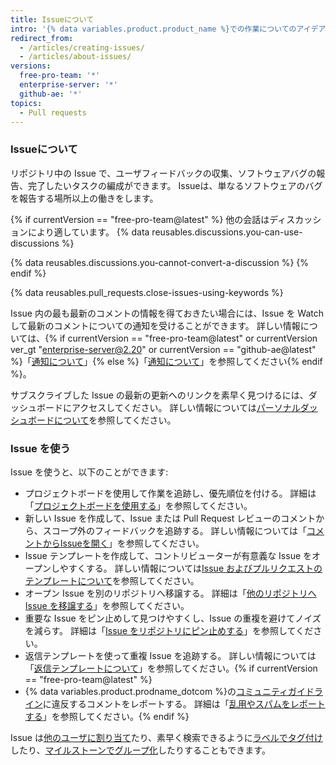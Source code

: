 ```yaml
---
title: Issueについて
intro: '{% data variables.product.product_name %}での作業についてのアイデア、拡張、タスク、バグの追跡にIssueを使ってください。'
redirect_from:
  - /articles/creating-issues/
  - /articles/about-issues/
versions:
  free-pro-team: '*'
  enterprise-server: '*'
  github-ae: '*'
topics:
  - Pull requests
---
```


### Issueについて

リポジトリ中の Issue で、ユーザフィードバックの収集、ソフトウェアバグの報告、完了したいタスクの編成ができます。 Issueは、単なるソフトウェアのバグを報告する場所以上の働きをします。

{% if currentVersion == "free-pro-team@latest" %}
他の会話はディスカッションにより適しています。 {% data reusables.discussions.you-can-use-discussions %}

{% data reusables.discussions.you-cannot-convert-a-discussion %}
{% endif %}

{% data reusables.pull_requests.close-issues-using-keywords %}

Issue 内の最も最新のコメントの情報を得ておきたい場合には、Issue を Watch して最新のコメントについての通知を受けることができます。 詳しい情報については、{% if currentVersion == "free-pro-team@latest" or currentVersion ver_gt "enterprise-server@2.20" or currentVersion == "github-ae@latest" %}「[通知について](/github/managing-subscriptions-and-notifications-on-github/about-notifications)」{% else %}「[通知について](/github/receiving-notifications-about-activity-on-github/about-notifications)」を参照してください{% endif %}。

サブスクライブした Issue の最新の更新へのリンクを素早く見つけるには、ダッシュボードにアクセスしてください。 詳しい情報については[パーソナルダッシュボードについて](/articles/about-your-personal-dashboard)を参照してください。

### Issue を使う

Issue を使うと、以下のことができます:
- プロジェクトボードを使用して作業を追跡し、優先順位を付ける。 詳細は「[プロジェクトボードを使用する](/articles/about-project-boards)」を参照してください。
- 新しい Issue を作成して、Issue または Pull Request レビューのコメントから、スコープ外のフィードバックを追跡する。 詳しい情報については「[コメントからIssueを開く](/github/managing-your-work-on-github/opening-an-issue-from-a-comment)」を参照してください。
- Issue テンプレートを作成して、コントリビューターが有意義な Issue をオープンしやすくする。 詳しい情報については[Issue およびプルリクエストのテンプレートについて](/articles/about-issue-and-pull-request-templates)を参照してください。
- オープン Issue を別のリポジトリへ移譲する。 詳細は「[他のリポジトリへ Issue を移譲する](/articles/transferring-an-issue-to-another-repository)」を参照してください。
- 重要な Issue をピン止めして見つけやすくし、Issue の重複を避けてノイズを減らす。 詳細は「[Issue をリポジトリにピン止めする](/articles/pinning-an-issue-to-your-repository)」を参照してください。
- 返信テンプレートを使って重複 Issue を追跡する。 詳しい情報については「[返信テンプレートについて](/articles/about-saved-replies)」を参照してください。{% if currentVersion == "free-pro-team@latest" %}
- {% data variables.product.prodname_dotcom %}の[コミュニティガイドライン](/articles/github-community-guidelines)に違反するコメントをレポートする。 詳細は「[乱用やスパムをレポートする](/communities/maintaining-your-safety-on-github/reporting-abuse-or-spam)」を参照してください。{% endif %}

Issue は[他のユーザに割り当て](/articles/assigning-issues-and-pull-requests-to-other-github-users)たり、素早く検索できるように[ラベルでタグ付け](/articles/applying-labels-to-issues-and-pull-requests)したり、[マイルストーンでグループ化](/articles/creating-and-editing-milestones-for-issues-and-pull-requests)したりすることもできます。
